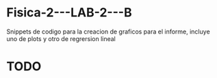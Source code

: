 # Fisica-2---LAB-2---B
Snippets de codigo para la creacion de graficos para el informe, incluye uno de plots y otro de regrersion lineal
# TODO
